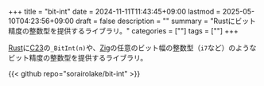 +++
title = "bit-int"
date = 2024-11-11T11:43:45+09:00
lastmod = 2025-05-10T04:23:56+09:00
draft = false
description = ""
summary = "Rustにビット精度の整数型を提供するライブラリ。"
categories = [""]
tags = [""]
+++

[Rust](https://www.rust-lang.org/)に[C23](https://en.cppreference.com/w/c/23)の`_BitInt(n)`や、[Zig](https://ziglang.org/)の任意のビット幅の整数型（`i7`など）のようなビット精度の整数型を提供するライブラリ。

{{< github repo="sorairolake/bit-int" >}}
